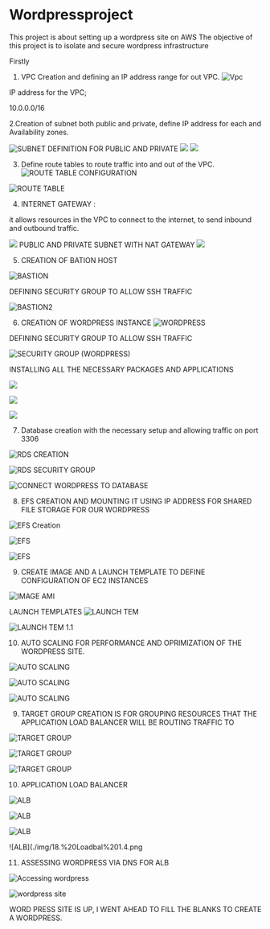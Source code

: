 # Wordpressproject

This project is about setting up a wordpress site on AWS
The objective of this project is to isolate and secure wordpress infrastructure

Firstly 

1. VPC Creation and defining an IP address range for out VPC.
![Vpc](./img/Vpc%20Creation.png)

IP address for the VPC; 

10.0.0.0/16

2.Creation of subnet both public and private, define IP address for each and Availability zones.

![SUBNET DEFINITION FOR PUBLIC AND PRIVATE](./img/2.%20Subnets%20definition.png)
![](img/4.%20Subnet%20asso%201.png)
![](./img/4.%20Subnet%20asso%202.png)

3. Define route tables to route traffic into and out of the VPC.
![ROUTE TABLE CONFIGURATION](./img/3.%20Route%20tables.png)

![ROUTE TABLE](./img/3.%20Route%20tables%202%20private.png)


4. INTERNET GATEWAY : 

it allows resources in the VPC to connect to the internet, to send inbound and outbound traffic.

![](./img/5.%20INTGW.png)
PUBLIC AND PRIVATE SUBNET WITH NAT GATEWAY 
![](./img/6.%20NATGW.png)



5. CREATION OF BATION HOST 

![BASTION](./IMG/7.%20BASTION%20HOST.png)

DEFINING SECURITY GROUP TO ALLOW SSH TRAFFIC 

![BASTION2 ](./IMG/7.%20BASTION%20SG.png)




6. CREATION OF WORDPRESS INSTANCE 
![WORDPRESS](./IMG/7.%20WORDPRESS%20APP.png)



DEFINING SECURITY GROUP TO ALLOW SSH TRAFFIC

![SECURITY GROUP (WORDPRESS)](./img/7.%20WORDPRESS%20SG.png)


INSTALLING ALL THE NECESSARY PACKAGES AND APPLICATIONS

![](./IMG/9%20.%20PHP.png)


![](./IMG/9%20.%20PHP%202.png)


![](./IMG/9.%20MYSQL%20START.png)


7. Database creation with the necessary setup and allowing traffic on port 3306 

![RDS CREATION](./img/21.%20RDS.png)

![RDS SECURITY GROUP](./img/)

![CONNECT WORDPRESS TO DATABASE](./IMG/9.%20Wordpress%20connect%20to%20database.png)

8. EFS CREATION AND MOUNTING IT USING IP ADDRESS FOR SHARED FILE STORAGE FOR OUR WORDPRESS

![EFS Creation](./img/21.%20EFS%20Created.png)


![EFS](./img/21.%20EFS%20Mounted(ip).png)



![EFS](./IMG/21.%20EFS%20Mounted.png)


9. CREATE IMAGE AND A LAUNCH TEMPLATE TO DEFINE CONFIGURATION OF EC2 INSTANCES

![IMAGE AMI](./IMG/13.%20Amazon%20ami.png)

LAUNCH TEMPLATES 
![LAUNCH TEM](./img/14.%20Launch%20template%201.1.png)


![LAUNCH TEM 1.1](./IMG/14.%20Launch%20template%201.1.png)

10. AUTO SCALING FOR PERFORMANCE AND OPRIMIZATION OF THE WORDPRESS SITE.

![AUTO SCALING](./IMG/16.%20Autoscaling%20group.png)



![AUTO SCALING](./IMG/16.%20Autoscaling%20group%201.1.png)




![AUTO SCALING](./IMG/16.%20Autoscaling%20group%201.2.png)



9. TARGET GROUP CREATION IS FOR GROUPING RESOURCES THAT THE APPLICATION LOAD BALANCER WILL BE ROUTING TRAFFIC TO 

![TARGET GROUP](./IMG/17.Target%20Group%201.1.png)


![TARGET GROUP](./img/17.Target%20Group%201.1.png)


![TARGET GROUP](./img/17.Target%20Group%201.2.png)

10. APPLICATION LOAD BALANCER 

![ALB](./img/18.%20Loadbal%20SG.png)


![ALB](./img/18.%20Loadbal%201.2.png)

![ALB](./img/18.%20Loadbal%201.3.png)

![ALB](./img/18.%20Loadbal%201.4.png



11. ASSESSING WORDPRESS VIA DNS FOR ALB 

![Accessing wordpress](./img/12.%20Wordpress%20site.png)


![wordpress site](./img/12.%20Wordpress%20site%201.1.png)

WORD PRESS SITE IS UP, I WENT AHEAD TO FILL THE BLANKS TO CREATE A WORDPRESS.